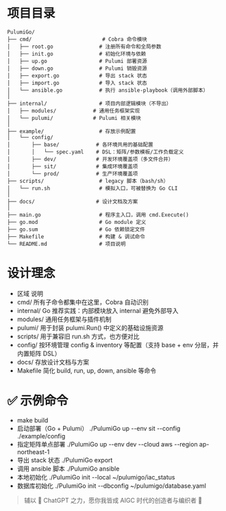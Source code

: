 # 项目目录
```
PulumiGo/
├── cmd/                       # Cobra 命令模块
│   ├── root.go               # 注册所有命令和全局参数
│   ├── init.go               # 初始化环境与依赖
│   ├── up.go                 # Pulumi 部署资源
│   ├── down.go               # Pulumi 销毁资源
│   ├── export.go             # 导出 stack 状态
│   ├── import.go             # 导入 stack 状态
│   └── ansible.go            # 执行 ansible-playbook（调用外部脚本）
│
├── internal/                 # 项目内部逻辑模块（不导出）
│   ├── modules/            # 通用任务框架实现
│   └── pulumi/             # Pulumi 相关模块
│
├── example/                  # 存放示例配置
│   └── config/
│       ├── base/            # 各环境共用的基础配置
│       │   └── spec.yaml    # DSL：矩阵/参数模板/工作负载定义
│       ├── dev/             # 开发环境覆盖项（多文件合并）
│       ├── sit/             # 集成环境覆盖项
│       └── prod/            # 生产环境覆盖项
├── scripts/                  # legacy 脚本（bash/sh）
│   └── run.sh                # 模拟入口，可被替换为 Go CLI
│
├── docs/                    # 设计文档及方案
│
├── main.go                   # 程序主入口，调用 cmd.Execute()
├── go.mod                    # Go module 定义
├── go.sum                    # Go 依赖锁定文件
├── Makefile                  # 构建 & 调试命令
└── README.md                 # 项目说明
```

# 设计理念

- 区域	说明
- cmd/	所有子命令都集中在这里，Cobra 自动识别
- internal/	Go 推荐实践：内部模块放入 internal 避免外部导入
- modules/    通用任务框架与插件机制
- pulumi/	用于封装 pulumi.Run() 中定义的基础设施资源
- scripts/	用于兼容旧 run.sh 方式，也方便对比
- config/	按环境管理 config & inventory 等配置（支持 base + env 分层，并内置矩阵 DSL）
- docs/         存放设计文档与方案
- Makefile	简化 build, run, up, down, ansible 等命令


# ✅ 示例命令

- make build
- 启动部署（Go + Pulumi） ./PulumiGo up --env sit --config ./example/config
- 指定矩阵单点部署     ./PulumiGo up --env dev --cloud aws --region ap-northeast-1
- 导出 stack 状态 ./PulumiGo export
- 调用 ansible 脚本 ./PulumiGo ansible
- 本地初始化 ./PulumiGo init --local ~/pulumigo/iac_status
- 数据库初始化 ./PulumiGo init --dbconfig ~/pulumigo/database.yaml

> 辅以 🤖 ChatGPT 之力，愿你我皆成 AIGC 时代的创造者与编织者 🚀
